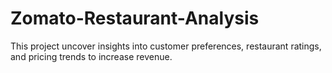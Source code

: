 # Zomato-Restaurant-Analysis
This project uncover insights into customer preferences, restaurant ratings, and pricing trends to increase revenue.
